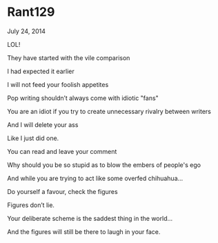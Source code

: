 # Rant129


July 24, 2014

LOL!

They have started with the vile comparison

I had expected it earlier

I will not feed your foolish appetites

Pop writing shouldn’t always come with idiotic "fans"

You are an idiot if you try to create unnecessary rivalry between writers

And I will delete your ass

Like I just did one.

You can read and leave your comment

Why should you be so stupid as to blow the embers of people's ego

And while you are trying to act like some overfed chihuahua…

Do yourself a favour, check the figures

Figures don’t lie. 

Your deliberate scheme is the saddest thing in the world...

And the figures will still be there to laugh in your face.